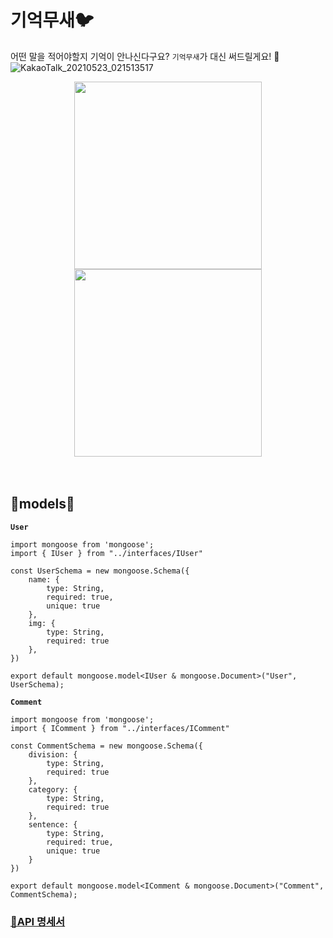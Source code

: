 # 기억무새🐦

어떤 말을 적어야할지 기억이 안나신다구요? `기억무새`가 대신 써드릴게요! 🎵
![KakaoTalk_20210523_021513517](https://user-images.githubusercontent.com/68318945/119236378-0cc78400-bb72-11eb-9030-15f8b2bf381c.png)

<div align=center>

<img src="https://user-images.githubusercontent.com/68318945/119236213-2a481e00-bb71-11eb-8963-e4d47fdd79e9.png" width="300" height="300">
<img src="https://user-images.githubusercontent.com/68318945/119236293-962a8680-bb71-11eb-82b9-e82bd2eda114.png" width="300" height="300">

</div>

<br>
<br>

## 🔨models🔨
**`User`**
```
import mongoose from 'mongoose';
import { IUser } from "../interfaces/IUser"

const UserSchema = new mongoose.Schema({
    name: {
        type: String,
        required: true,
        unique: true
    },
    img: {
        type: String,
        required: true
    },
})

export default mongoose.model<IUser & mongoose.Document>("User", UserSchema);
```

**`Comment`**
```
import mongoose from 'mongoose';
import { IComment } from "../interfaces/IComment"

const CommentSchema = new mongoose.Schema({
    division: {
        type: String,
        required: true
    },
    category: {
        type: String,
        required: true
    },
    sentence: {
        type: String,
        required: true,
        unique: true
    }
})

export default mongoose.model<IComment & mongoose.Document>("Comment", CommentSchema);
```

### [📃API 명세서](https://www.notion.so/API-d4ea698670ad4006813f589d83d492a3)
